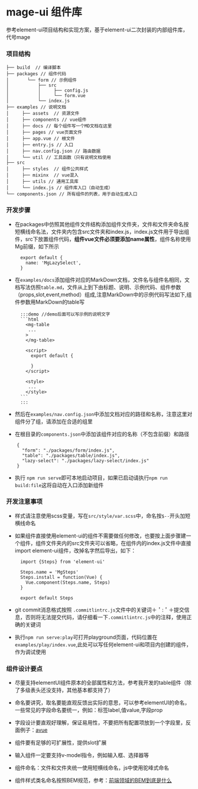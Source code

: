 # mage-ui 组件库

参考element-ui项目结构和实现方案，基于element-ui二次封装的内部组件库，代号mage

### 项目结构

```
├── build  // 编译脚本
├── packages // 组件代码
│	    └── form // 示例组件
│           ├── src
│           │     ├── config.js
│           │     └── form.vue
│           └── index.js
├── examples // 说明文档
│     ├── assets  // 资源文件
│     ├── components // vue组件
│     ├── docs // 每个组件写一个MD文档在这里
│     ├── pages // vue页面文件
│     ├── app.vue // 根文件
│     ├── entry.js // 入口
│     ├── nav.config.json // 路由数据
│     └── util // 工具函数（只有说明文档使用
├── src
│     ├── styles  // 组件公共样式 
│     ├── mixinx  // vue混入 
│     ├── utils // 通用工具库 
│     └── index.js // 组件库入口（自动生成） 
└── components.json // 所有组件的列表，用于自动生成入口
```

### 开发步骤

* 在packages中仿照其他组件文件结构添加组件文件夹，文件和文件夹命名按短横线命名法，文件夹内包含src文件夹和index.js，index.js文件用于导出组件，src下放置组件代码，**组件vue文件必须要添加name属性**，组件名称使用Mg前缀，如下所示
  ```
    export default {
      name: 'MgLazySelect',
    }
  ```

* 在`examples/docs`添加组件对应的MarkDown文档，文件名与组件名相同，文档写法仿照`table.md`，文件从上到下由标题、说明、示例代码、组件参数（props,slot,event,method）组成,注意MarkDown中的示例代码写法如下,组件参数用MarkDown的table写

  ````
    :::demo //demo后面可以写示例的说明文字
    ```html
      <mg-table
       ...
      >
      </mg-table>

      <script>
        export default {
          
        }
      </script>

      <style>
       ...
      </style>
    ```
    :::
  
  ````
  
* 然后在`examples/nav.config.json`中添加文档对应的路径和名称，注意这里对组件分了组，请添加在合适的组里

* 在根目录的`components.json`中添加该组件对应的名称（不包含前缀）和路径
```
    {
      "form": "./packages/form/index.js",
      "table": "./packages/table/index.js",
      "lazy-select": "./packages/lazy-select/index.js"
    }
```

* 执行 `npm run serve`即可本地启动项目，如果已启动请执行`npm run build:file`这将自动在入口添加新组件

### 开发注意事项

* 样式请注意使用scss变量，写在`src/style/var.scss`中，命名按`$--`开头加短横线命名

* 如果组件直接使用element-ui的组件不需要做任何修改，也要按上面步骤建一个组件，组件文件夹内的src文件夹可以省略，在组件内的index.js文件中直接import element-ui组件，改掉名字然后导出，如下：
  ```
    import {Steps} from 'element-ui'

    Steps.name = 'MgSteps'
    Steps.install = function(Vue) {
      Vue.component(Steps.name, Steps)
    }

    export default Steps
  ```

* git commit消息格式按照 `.commitlintrc.js`文件中的关键词＋＇:＇＋提交信息，否则将无法提交代码，请仔细看一下`.commitlintrc.js`中的注释，使用正确的关键词

* 执行`npm run serve:play`可打开playground页面，代码位置在`examples/play/index.vue`,此处可以写任何element-ui和项目内创建的组件，作为调试使用

### 组件设计要点

* 尽量支持elementUI组件原本的全部属性和方法，参考我开发的table组件（除了多级表头还没支持，其他基本都支持了）

* 命名要讲究，取名要能直观反馈出实际的意思，可以参考elementUI的命名，一些常见的字段命名要统一，例如：标签label,值value,字段prop

* 字段设计要直观好理解，保证易用性，不要把所有配置项放到一个字段里，反面例子：[avue](https://avuejs.com/doc/crud/crud-bigcousin)

* 组件要有足够的可扩展性，提供slot扩展

* 输入组件一定要支持v-model指令，例如输入框、选择器等

* 组件命名：文件和文件夹统一使用短横线命名，js中使用驼峰式命名

* 组件样式类名命名按照BEM规范，参考：[前端领域的BEM到底是什么](https://segmentfault.com/a/1190000014687099)
  